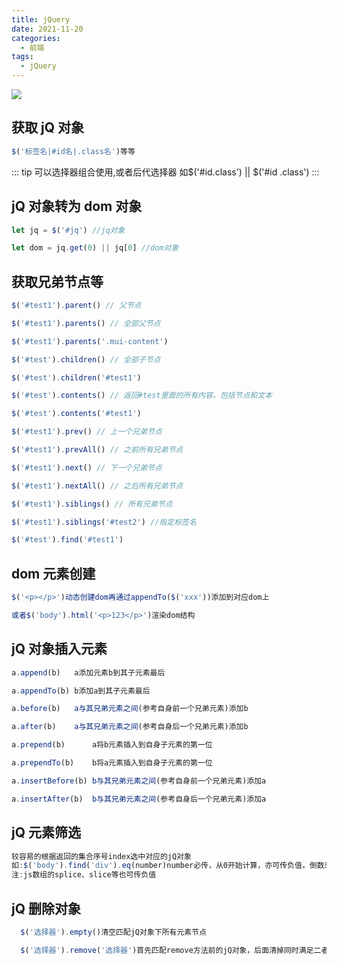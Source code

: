 ```yaml
---
title: jQuery
date: 2021-11-20
categories:
  - 前端
tags:
  - jQuery
---
```


![](https://cdn.jsdelivr.net/gh/levidc/blogImg/img/35.jpg)

<!-- more -->

## 获取 jQ 对象

```js
$('标签名|#id名|.class名')等等
```

::: tip
可以选择器组合使用,或者后代选择器
如$('#id.class') || $('#id .class')
:::

## jQ 对象转为 dom 对象

```js
let jq = $('#jq') //jq对象

let dom = jq.get(0) || jq[0] //dom对象
```

## 获取兄弟节点等

```js
$('#test1').parent() // 父节点

$('#test1').parents() // 全部父节点

$('#test1').parents('.mui-content')

$('#test').children() // 全部子节点

$('#test').children('#test1')

$('#test').contents() // 返回#test里面的所有内容，包括节点和文本

$('#test').contents('#test1')

$('#test1').prev() // 上一个兄弟节点

$('#test1').prevAll() // 之前所有兄弟节点

$('#test1').next() // 下一个兄弟节点

$('#test1').nextAll() // 之后所有兄弟节点

$('#test1').siblings() // 所有兄弟节点

$('#test1').siblings('#test2') //指定标签名

$('#test').find('#test1')
```

## dom 元素创建

```js
$('<p></p>')动态创建dom再通过appendTo($('xxx'))添加到对应dom上

或者$('body').html('<p>123</p>')渲染dom结构

```

## jQ 对象插入元素

```js
a.append(b)   a添加元素b到其子元素最后

a.appendTo(b) b添加a到其子元素最后

a.before(b)   a与其兄弟元素之间(参考自身前一个兄弟元素)添加b

a.after(b)    a与其兄弟元素之间(参考自身后一个兄弟元素)添加b
```

```js
a.prepend(b)      a将b元素插入到自身子元素的第一位

a.prependTo(b)    b将a元素插入到自身子元素的第一位

a.insertBefore(b) b与其兄弟元素之间(参考自身前一个兄弟元素)添加a

a.insertAfter(b)  b与其兄弟元素之间(参考自身后一个兄弟元素)添加a
```

## jQ 元素筛选

```js
较容易的根据返回的集合序号index选中对应的jQ对象
如:$('body').find('div').eq(number)number必传，从0开始计算，亦可传负值，倒数来计算
注:js数组的splice、slice等也可传负值
```

## jQ 删除对象

```js
  $('选择器').empty()清空匹配jQ对象下所有元素节点

  $('选择器').remove('选择器')首先匹配remove方法前的jQ对象，后面清掉同时满足二者选择器的元素，不传，直接清除所有




```
